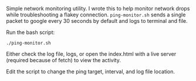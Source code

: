 Simple network monitoring utility. I wrote this to help monitor network drops while troubleshooting a flakey connection. `ping-monitor.sh` sends a single packet to google every 30 seconds by default and logs to terminal and file.

Run the bash script:

`./ping-monitor.sh`

Either check the log file, logs, or open the index.html with a live server (required because of fetch) to view the activity.

Edit the script to change the ping target, interval, and log file location.
